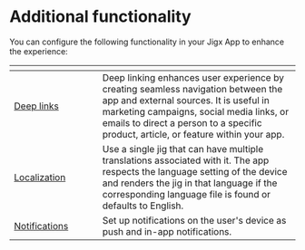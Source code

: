 # Additional functionality

You can configure the following functionality in your Jigx App to enhance the experience:

<table data-header-hidden><thead><tr><th width="139.65234375"></th><th></th></tr></thead><tbody><tr><td><a href="deep-links.md">Deep links</a></td><td>Deep linking enhances user experience by creating seamless navigation between the app and external sources. It is useful in marketing campaigns, social media links, or emails to direct a person to a specific product, article, or feature within your app.</td></tr><tr><td><a href="localization.md">Localization</a></td><td>Use a single jig that can have multiple translations associated with it. The app respects the language setting of the device and renders the jig in that language if the corresponding language file is found or defaults to English.</td></tr><tr><td><a href="../../Administration/Notifications.md">Notifications</a></td><td>Set up notifications on the user's device as push and in-app notifications.</td></tr></tbody></table>

